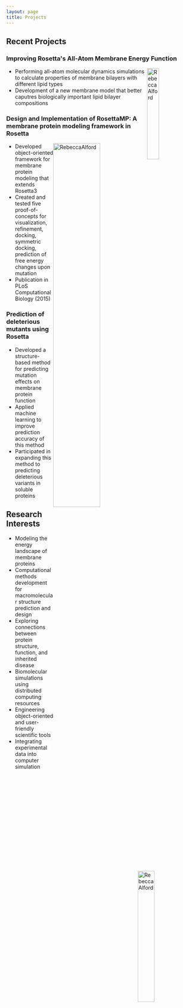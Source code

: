 ```yaml
---
layout: page
title: Projects
---
```


## Recent Projects

### Improving Rosetta's All-Atom Membrane Energy Function

<img src="{{ site.baseurl }}public/implicit_membrane.png"
style="float: right" alt="RebeccaAlford" width="25%"/>

* Performing all-atom molecular dynamics simulations to calculate properties of membrane bilayers with different lipid types
* Development of a new membrane model that better caputres biologically important lipid bilayer compositions

### Design and Implementation of RosettaMP: A membrane protein modeling framework in Rosetta

<img src="{{ site.baseurl }}public/framework_summary.png"
style="float: right" alt="RebeccaAlford" width="50%"/>

* Developed object-oriented framework for membrane protein modeling that extends Rosetta3
* Created and tested five proof-of-concepts for visualization, refinement, docking, symmetric docking, prediction of free energy changes upon mutation
* Publication in PLoS Computational Biology (2015)

###  Prediction of deleterious mutants using Rosetta

<img src="{{ site.baseurl }}public/structure-function-prediction.png"
style="float: right" alt="RebeccaAlford" width="30%"/>

 * Developed a structure-based method for predicting mutation effects on membrane protein function
 * Applied machine learning to improve prediction accuracy of this method
 * Participated in expanding this method to predicting deleterious variants in soluble proteins

## Research Interests
* Modeling the energy landscape of membrane proteins
* Computational methods development for macromolecular structure prediction and design
* Exploring connections between protein structure, function, and inherited disease
* Biomolecular simulations using distributed computing resources
* Engineering object-oriented and user-friendly scientific tools
* Integrating experimental data into computer simulation

